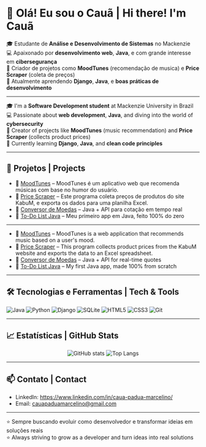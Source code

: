 # 👋 Olá! Eu sou o Cauã | Hi there! I'm Cauã

🎓 Estudante de **Análise e Desenvolvimento de Sistemas** no Mackenzie  
💻 Apaixonado por **desenvolvimento web**, **Java**, e com grande interesse em **cibersegurança**  
🚀 Criador de projetos como **MoodTunes** (recomendação de musica) e **Price Scraper** (coleta de preços)  
🌱 Atualmente aprendendo **Django**, **Java**, e **boas práticas de desenvolvimento**

---

🎓 I'm a **Software Development student** at Mackenzie University in Brazil  
💻 Passionate about **web development**, **Java**, and diving into the world of **cybersecurity**  
🚀 Creator of projects like **MoodTunes** (music recommendation) and **Price Scraper** (collects product prices)  
🌱 Currently learning **Django**, **Java**, and **clean code principles**

---

## 🧠 Projetos | Projects

- 📌 [MoodTunes](https://github.com/caua090/MoodTunes) – MoodTunes é um aplicativo web que recomenda músicas com base no humor do usuário.  
- 📌 [Price Scraper](https://github.com/caua090/price-scraper) – Este programa coleta preços de produtos do site KabuM, e exporta os dados para uma planilha Excel.  
- 📌 [Conversor de Moedas](https://github.com/caua090/Conversor_de_moedas_V1) – Java + API para cotação em tempo real  
- 📌 [To-Do List Java](https://github.com/caua090/To-do-Java) – Meu primeiro app em Java, feito 100% do zero

---

- 📌 [MoodTunes](https://github.com/caua090/MoodTunes) – MoodTunes is a web application that recommends music based on a user's mood.  
- 📌 [Price Scraper](https://github.com/caua090/price-scraper) – This program collects product prices from the KabuM website and exports the data to an Excel spreadsheet.  
- 📌 [Conversor de Moedas](https://github.com/caua090/Conversor_de_moedas_V1) – Java + API for real-time quotes  
- 📌 [To-Do List Java](https://github.com/caua090/To-do-Java) – My first Java app, made 100% from scratch

---

## 🛠️ Tecnologias e Ferramentas | Tech & Tools

![Java](https://img.shields.io/badge/-Java-007396?style=flat&logo=java&logoColor=white)
![Python](https://img.shields.io/badge/-Python-3776AB?style=flat&logo=python&logoColor=white)
![Django](https://img.shields.io/badge/-Django-092E20?style=flat&logo=django&logoColor=white)
![SQLite](https://img.shields.io/badge/-SQLite-003B57?style=flat&logo=sqlite&logoColor=white)
![HTML5](https://img.shields.io/badge/-HTML5-E34F26?style=flat&logo=html5&logoColor=white)
![CSS3](https://img.shields.io/badge/-CSS3-1572B6?style=flat&logo=css3&logoColor=white)
![Git](https://img.shields.io/badge/-Git-F05032?style=flat&logo=git&logoColor=white)

---

## 📈 Estatísticas | GitHub Stats

<p align="center">
  <img src="https://github-readme-stats.vercel.app/api?username=caua090&show_icons=true&theme=radical" alt="GitHub stats" />
  <img src="https://github-readme-stats.vercel.app/api/top-langs/?username=caua090&layout=compact&theme=radical" alt="Top Langs" />
</p>

---

## 📫 Contato | Contact

- LinkedIn: https://www.linkedin.com/in/caua-padua-marcelino/ 
- Email: cauapaduamarcelino@gmail.com  

---

⭐ Sempre buscando evoluir como desenvolvedor e transformar ideias em soluções reais  
⭐ Always striving to grow as a developer and turn ideas into real solutions
